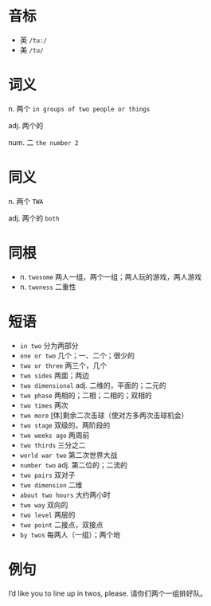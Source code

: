 # 音标

- 英 `/tuː/`
- 美 `/tu/`

# 词义

n. 两个
`in groups of two people or things`

adj. 两个的


num. 二
`the number 2`

# 同义

n. 两个
`TWA`

adj. 两个的
`both`

# 同根

- n. `twosome` 两人一组，两个一组；两人玩的游戏，两人游戏
- n. `twoness` 二重性

# 短语

- `in two` 分为两部分
- `one or two` 几个；一、二个；很少的
- `two or three` 两三个，几个
- `two sides` 两面；两边
- `two dimensional` adj. 二维的，平面的；二元的
- `two phase` 两相的；二相；二相的；双相的
- `two times` 两次
- `two more` [体]剩余二次击球（使对方多两次击球机会）
- `two stage` 双级的，两阶段的
- `two weeks ago` 两周前
- `two thirds` 三分之二
- `world war two` 第二次世界大战
- `number two` adj. 第二位的；二流的
- `two pairs` 双对子
- `two dimension` 二维
- `about two hours` 大约两小时
- `two way` 双向的
- `two level` 两层的
- `two point` 二接点，双接点
- `by twos` 每两人（一组）；两个地

# 例句

I’d like you to line up in twos, please.
请你们两个一组排好队。


